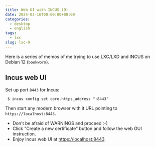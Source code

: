 ```yaml
---
title: Web UI with INCUS (9)
date: 2024-03-16T00:00:00+00:00
categories:
  - desktop
  - english
tags:
  - lxc
slug: lxc-9
---
```


Here is a series of memos of me trying to use LXC/LXD and INCUS on Debian 12 (`bookworm`).

## Incus web UI

Set up port `8443` for Incus:

```console
 $ incus config set core.https_address ":8443"
```

Then start any modern browser with it URL pointing to `https://localhost:8443`.

* Don't be afraid of WARNINGS and proceed :-)
* Click "Create a new certificate" button and follow the web GUI instruction.
* Enjoy Incus web UI at [https://localhost:8443](https://localhost:8443).

<!-- vim: set sw=4 sts=4 ai si et tw=79 ft=markdown: -->
